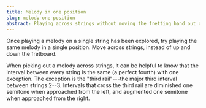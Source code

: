 ```yaml
---
title: Melody in one position 
slug: melody-one-position
abstract: Playing across strings without moving the fretting hand out of position. 
---
```


Once playing a melody on a single string has been explored,
try playing the same melody in a single position.
Move across strings,
instead of up and down the fretboard.

When picking out a melody across strings,
it can be helpful to know that 
the interval between every string is the same
(a perfect fourth)
with one exception. 
The exception is the "third rail"---the 
major third interval between strings 2--3.
Intervals that cross the third rail are 
diminished one semitone when approached from the left,
and augmented one semitone when approached from the right. 

